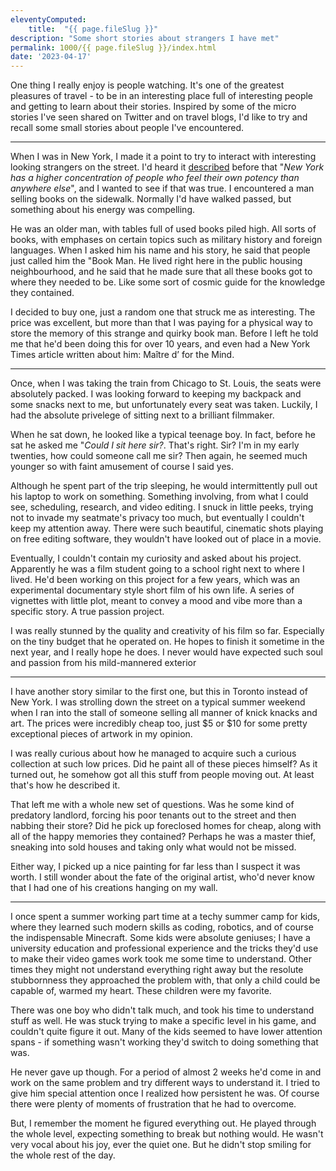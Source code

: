 ```yaml
---
eleventyComputed:
    title:  "{{ page.fileSlug }}"
description: "Some short stories about strangers I have met"
permalink: 1000/{{ page.fileSlug }}/index.html
date: '2023-04-17'
---
```


One thing I really enjoy is people watching. It's one of the greatest pleasures of travel - to be in an interesting place full of interesting people and getting to learn about their stories. Inspired by some of the micro stories I've seen shared on Twitter and on travel blogs, I'd like to try and recall some small stories about people I've encountered.

---

When I was in New York, I made it a point to try to interact with interesting looking strangers on the street. I'd heard it [described](https://tyleralterman.com/Tyler-s-guide-to-falling-in-love-with-NYC-5b011008e007427692bdb34fe4fed5f4) before that "_New York has a higher concentration of people who feel their own potency than anywhere else_", and I wanted to see if that was true. I encountered a man selling books on the sidewalk. Normally I'd have walked passed, but something about his energy was compelling.

He was an older man, with tables full of used books piled high. All sorts of books, with emphases on certain topics such as military history and foreign languages. When I asked him his name and his story, he said that people just called him the "Book Man. He lived right here in the public housing neighbourhood, and he said that he made sure that all these books got to where they needed to be. Like some sort of cosmic guide for the knowledge they contained.

I decided to buy one, just a random one that struck me as interesting. The price was excellent, but more than that I was paying for a physical way to store the memory of this strange and quirky book man. Before I left he told me that he'd been doing this for over 10 years, and even had a New York Times article written about him: Maître d’ for the Mind. 

---

Once, when I was taking the train from Chicago to St. Louis, the seats were absolutely packed. I was looking forward to keeping my backpack and some snacks next to me, but unfortunately every seat was taken. Luckily, I had the absolute privelege of sitting next to a brilliant filmmaker.

When he sat down, he looked like a typical teenage boy. In fact, before he sat he asked me "_Could I sit here sir?_. That's right. Sir? I'm in my early twenties, how could someone call me sir? Then again, he seemed much younger so with faint amusement of course I said yes.

Although he spent part of the trip sleeping, he would intermittently pull out his laptop to work on something. Something involving, from what I could see, scheduling, research, and video editing. I snuck in little peeks, trying not to invade my seatmate's privacy too much, but eventually I couldn't keep my attention away. There were such beautiful, cinematic shots playing on free editing software, they wouldn't have looked out of place in a movie.

Eventually, I couldn't contain my curiosity and asked about his project. Apparently he was a film student going to a school right next to where I lived. He'd been working on this project for a few years, which was an experimental documentary style short film of his own life. A series of vignettes with little plot, meant to convey a mood and vibe more than a specific story. A true passion project.

I was really stunned by the quality and creativity of his film so far. Especially on the tiny budget that he operated on. He hopes to finish it sometime in the next year, and I really hope he does. I never would have expected such soul and passion from his mild-mannered exterior

---

I have another story similar to the first one, but this in Toronto instead of New York. I was strolling down the street on a typical summer weekend when I ran into the stall of someone selling all manner of knick knacks and art. The prices were incredibly cheap too, just $5 or $10 for some pretty exceptional pieces of artwork in my opinion. 

I was really curious about how he managed to acquire such a curious collection at such low prices. Did he paint all of these pieces himself? As it turned out, he somehow got all this stuff from people moving out. At least that's how he described it.

That left me with a whole new set of questions. Was he some kind of predatory landlord, forcing his poor tenants out to the street and then nabbing their store? Did he pick up foreclosed homes for cheap, along with all of the happy memories they contained? Perhaps he was a master thief, sneaking into sold houses and taking only what would not be missed.

Either way, I picked up a nice painting for far less than I suspect it was worth. I still wonder about the fate of the original artist, who'd never know that I had one of his creations hanging on my wall.

---

I once spent a summer working part time at a techy summer camp for kids, where they learned such modern skills as coding, robotics, and of course the indispensable Minecraft. Some kids were absolute geniuses; I have a university education and professional experience and the tricks they'd use to make their video games work took me some time to understand. Other times they might not understand everything right away but the resolute stubbornness they approached the problem with, that only a child could be capable of, warmed my heart. These children were my favorite.

There was one boy who didn't talk much, and took his time to understand stuff as well. He was stuck trying to make a specific level in his game, and couldn't quite figure it out. Many of the kids seemed to have lower attention spans - if something wasn't working they'd switch to doing something that was.

He never gave up though. For a period of almost 2 weeks he'd come in and work on the same problem and try different ways to understand it. I tried to give him special attention once I realized how persistent he was. Of course there were plenty of moments of frustration that he had to overcome. 

But, I remember the moment he figured everything out. He played through the whole level, expecting something to break but nothing would. He wasn't very vocal about his joy, ever the quiet one. But he didn't stop smiling for the whole rest of the day.